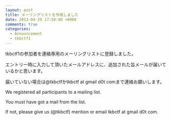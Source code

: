 ```yaml
---
layout: post
title: メーリングリストを作成しました
date: 2013-04-29 17:50:00 +0900
comments: true
categories:
  - Announcement
  - tkbctf1
---
```


tkbctf1の参加者を連絡専用のメーリングリストに登録しました。

エントリー時に入力して頂いたメールアドレスに、追加された旨メールが届いているかと思います。

届いていない場合は@tkbctfかtkbctf at gmail d0t comまで連絡お願いします。


We registered all participants to a mailing list.

You must have got a mail from the list.

If not, please give us (@tkbctf) mention or email tkbctf at gmail d0t com.